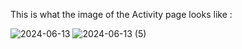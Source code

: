 This is what the image of the Activity page looks like :

![2024-06-13](https://github.com/YungPharaoh65/SalesActivity-page/assets/144108667/89d6d832-67d1-4115-a73b-c91da6f6d7f7)
![2024-06-13 (5)](https://github.com/YungPharaoh65/SalesActivity-page/assets/144108667/05d222a9-9b35-44c6-8ae7-6b883f4586f8)
